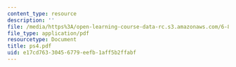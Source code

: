 ```yaml
---
content_type: resource
description: ''
file: /media/https%3A/open-learning-course-data-rc.s3.amazonaws.com/6-883-pervasive-human-centric-computing-sma-5508-spring-2006/e17cd76330456779eefb1aff5b2ffabf_ps4.pdf
file_type: application/pdf
resourcetype: Document
title: ps4.pdf
uid: e17cd763-3045-6779-eefb-1aff5b2ffabf
---
```

